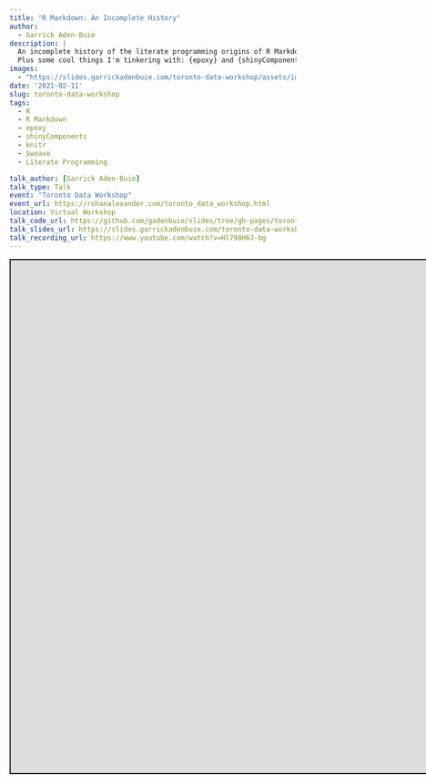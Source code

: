 ```yaml
---
title: "R Markdown: An Incomplete History"
author:
  - Garrick Aden-Buie
description: |
  An incomplete history of the literate programming origins of R Markdown.
  Plus some cool things I'm tinkering with: {epoxy} and {shinyComponents}.
images:
  - "https://slides.garrickadenbuie.com/toronto-data-workshop/assets/img/toronto-data-workshop_social.png"
date: '2021-02-11'
slug: toronto-data-workshop
tags:
  - R
  - R Markdown
  - epoxy
  - shinyComponents
  - knitr
  - Sweave
  - Literate Programming

talk_author: [Garrick Aden-Buie]
talk_type: Talk
event: "Toronto Data Workshop"
event_url: https://rohanalexander.com/toronto_data_workshop.html
location: Virtual Workshop
talk_code_url: https://github.com/gadenbuie/slides/tree/gh-pages/toronto-data-workshop
talk_slides_url: https://slides.garrickadenbuie.com/toronto-data-workshop/
talk_recording_url: https://www.youtube.com/watch?v=Hl798H6J-bg
---
```


<script src="/rmarkdown-libs/fitvids-2.1.1/fitvids.min.js"></script>
<div class="shareagain" style="min-width:300px;margin:1em auto;">
<iframe src="https://slides.garrickadenbuie.com/toronto-data-workshop/" width="1600" height="900" style="border:2px solid currentColor;" loading="lazy" allowfullscreen></iframe>
<script>fitvids('.shareagain', {players: 'iframe'});</script>
</div>
